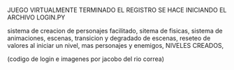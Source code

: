 JUEGO VIRTUALMENTE TERMINADO
EL REGISTRO SE HACE INICIANDO EL ARCHIVO LOGIN.PY

sistema de creacion de personajes facilitado,
sitema de fisicas,
sistema de animaciones,
escenas,
transicion y degradado de escenas,
reseteo de valores al iniciar un nivel,
mas personajes y enemigos,
NIVELES CREADOS,

(codigo de login e imagenes por jacobo del rio correa)
